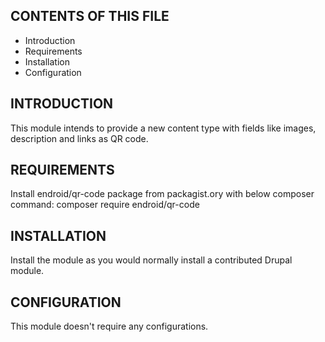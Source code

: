 CONTENTS OF THIS FILE
---------------------

* Introduction
* Requirements
* Installation
* Configuration


INTRODUCTION
------------

This module intends to provide a new content type with fields like images, description and links as QR code.

REQUIREMENTS
------------

Install endroid/qr-code package from packagist.ory with below composer command:
    composer require endroid/qr-code

INSTALLATION
------------

Install the module as you would normally install a contributed Drupal
module.

CONFIGURATION
-------------

This module doesn't require any configurations.

